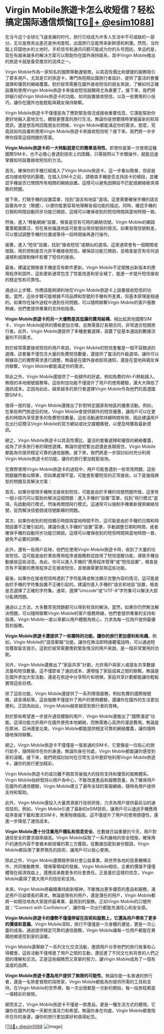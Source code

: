# Virgin Mobile旅遊卡怎么收短信？轻松搞定国际通信烦恼[[TG💪+ @esim1088](https://t.me/s/esim1088)]

在当今这个全球化飞速发展的时代，旅行已经成为许多人生活中不可或缺的一部分。无论是商务出差还是休闲度假，出国旅行总能带来新鲜感和刺激。然而，当你踏上异国他乡的土地时，手机信号和通讯问题可能成为你的头号困扰。幸运的是，现在有越来越多的解决方案可以帮助你在国外保持联系，其中Virgin Mobile推出的旅遊卡就是备受推崇的选择之一。

Virgin Mobile作為一家知名的國際移動運營商，以其高性價比和便捷的服務吸引了眾多用戶。尤其是它的旅遊卡，專門為短期出國旅行者設計，提供了靈活的套餐選擇和優質的網絡覆蓋。對於經常需要在國外接收短信的朋友來說，了解如何正確設置和使用Virgin Mobile旅遊卡來接收短信就顯得尤為重要了。接下來，我們將詳細介紹Virgin Mobile旅遊卡的功能、如何設置接收短信，以及一些實用的小技巧，讓你在國外也能輕鬆與親友保持聯繫。

Virgin Mobile旅遊卡不僅僅是為了應對緊急情況或接收重要信息，它還能幫助你更好地融入當地文化，體驗更豐富的旅行生活。無論你是想要隨時掌握最新的航班資訊，還是想及時回復朋友的問候，Virgin Mobile都能滿足你的需求。那麼，究竟該如何設置和使用Virgin Mobile旅遊卡來接收短信呢？接下來，我們將一步步帶你探索這個問題的答案。

**Virgin Mobile旅遊卡的一大特點就是它的簡單易用性**。即使你是第一次使用這種國際SIM卡，也不必擔心會遇到技術上的困難。只需按照以下步驟操作，就能迅速掌握如何設置接收短信的方法。

首先，確保你的手機已經插入了Virgin Mobile旅遊卡。這一步看似簡單，但卻是成功接收短信的基礎。在插入SIM卡之前，請檢查手機是否支持該卡的頻段，並確認手機是否已關閉所有相關的網絡設置。這樣可以避免因頻段不匹配或網絡衝突導致的問題。

接下來，打開手機的設置菜單，找到“語言和地區”選項。這里需要確保手機的語言設置為中文（簡體），以便你能更容易地理解各個功能的描述。同時，確認手機的日期和時間自動同步功能已開啟，這樣可以確保收到的短信時間與當地時間一致。

然後，進入“移動網絡”設置，檢查是否有可用的網絡信號。Virgin Mobile的網路覆蓋範圍廣泛，但在某些偏遠地區可能會出現信號弱的情況。如果發現信號較差，可以嘗試調整手機的位置或等待一段時間後再進行操作。

接著，進入“短信”設置，找到“接收短信”或類似的選項。這里通常會有一個開關或按鈕，用於控制是否允許手機接收短信。確保該功能已開啟，並檢查是否有任何過濾規則或限制條件影響了短信的接收。

最後，建議定期檢查手機是否有軟件更新。Virgin Mobile不定期推出新版本的應用程序和固件，這些更新通常包含了性能改進和安全補丁，能進一步提升短信接收的穩定性和可靠性。

通過以上步驟，你應該能夠順利地在Virgin Mobile旅遊卡上設置接收短信的功能。當然，這些步驟可能根據不同品牌和型號的手機有所差異，但基本原理是相通的。如果你在操作過程中遇到任何問題，可以隨時聯繫Virgin Mobile的客戶服務熱線，他們會提供專業的支持和指導。

**Virgin Mobile旅遊卡的另一大優勢是其低廉的費用結構**。相比起其他國際SIM卡，Virgin Mobile提供的價格更加合理，且無需簽訂長期合同，非常適合短期旅行者。此外，Virgin Mobile還提供了多種套餐選擇，涵蓋了從基本通話到數據流量的不同需求。

對於經常需要接收短信的用戶來說，Virgin Mobile的短信套餐是一個不容錯過的選擇。該套餐不僅包含大量的免費短信數量，還提供了靈活的升級選項，讓你可以根據自己的實際需求進行調整。無論是在國外接收航班通知，還是在當地與親友保持聯繫，Virgin Mobile都能滿足你的需求。

除此之外，Virgin Mobile還提供了一些額外的好處，例如免費的Wi-Fi熱點接入、無限的本地撥號服務等。這些附加功能不僅提升了用戶的使用體驗，還大大降低了通訊成本。正因為如此，越來越多的旅行者選擇Virgin Mobile作為他們的首選國際SIM卡。

值得一提的是，Virgin Mobile還推出了針對特定國家和地區的優惠活動。例如，在某些熱門旅遊目的地，Virgin Mobile會提供額外的短信優惠，讓用戶可以在更長的時間內享受更多的免費短信數量。這些活動通常持續時間有限，因此建議用戶在出行前關注Virgin Mobile的官方網站或社交媒體賬號，以便及時獲取最新資訊。

總之，Virgin Mobile旅遊卡以其高性價比、靈活的套餐選擇和優質的網絡覆蓋，成為了許多旅行者的理想選擇。無論你是短暫出遊還是長期居住，Virgin Mobile都能為你提供穩定可靠的通信服務。接下來，我們將進一步探討如何充分利用Virgin Mobile旅遊卡的功能，讓你的旅行更加輕鬆愉快。

在實際使用Virgin Mobile旅遊卡的過程中，用戶可能會遇到一些常見問題，這些問題雖然看似簡單，但如果處理不當，可能會影響短信的正常接收。以下是幾個典型的問題及其解決方案：

首先，如果你發現手機無法接收到短信，可能是由於手機的信號問題所致。這里有一個小技巧可以幫助你解決這個問題：進入手機的“設置”菜單，找到“飛行模式”選項，先啟動飛行模式，然後再關閉飛行模式。這通常可以強制手機重新搜索網絡信號，從而解決信號弱或信號斷續的問題。

其次，如果你收到的短信顯示時間與當地時間不符，這可能是由於手機的日期和時間設置不正確引起的。建議你進入手機的“設置”菜單，手動調整日期和時間，或者確保手機的自動同步功能已開啟。這樣可以確保收到的短信時間與當地時間一致，避免不必要的誤解。

此外，還有一些用戶反映，他們在使用Virgin Mobile旅遊卡時，收到了大量的垃圾短信。這可能是由於某些應用程序或服務默認啟用了短信提醒功能，導致手機自動接收這些消息。為此，你可以進入手機的“應用程序管理”或“短信設置”，檢查是否有不需要的應用程序正在接收短信，並根據需要禁用這些功能。

最後，如果你在接收短信時遇到了字符亂碼或無法顯示完整內容的情況，這可能是由於手機的字符集設置不正確引起的。建議你進入手機的“語言和地區”設置，檢查是否選擇了正確的字符集。通常，選擇“Unicode”或“UTF-8”字符集可以解決大部分亂碼問題。

通過以上方法，大多數常見問題都可以得到有效的解決。當然，如果你仍然無法解決問題，可以隨時聯繫Virgin Mobile的客戶服務熱線，他們會提供專業的支持和指導。Virgin Mobile一直以來都以用戶體驗為核心，力求為每一位用戶提供最優質的服務。

**Virgin Mobile旅遊卡還提供了一些獨特的功能，讓你的旅行更加便利和有趣**。例如，Virgin Mobile的“語音郵箱”功能，讓你在無法即時接聽電話時，可以通過短信獲取留言提示。這對於經常需要應對緊急情況的用戶來說，是一個非常實用的功能。

另外，Virgin Mobile還推出了“家庭共享”計劃，允許用戶與家人或朋友共享數據流量和短信數量。這不僅節省了通訊成本，還增強了家庭成員之間的聯繫。無論是在國外參加大型活動，還是在旅途中分享照片和視頻，家庭共享計劃都能讓你輕鬆實現這些目標。

除了這些功能，Virgin Mobile還提供了一系列增值服務，例如免費的國際撥號碼、語音導航等。這些服務不僅提升了用戶的使用體驗，還讓你在國外的生活更加便利。正因為如此，Virgin Mobile越來越受到旅行者的青睞。

對於那些希望進一步提升通信體驗的用戶，Virgin Mobile還推出了“國際漫遊”功能。這項功能允許用戶在國外使用本地網絡，而無需擔心高昂的漫遊費用。無論是在歐洲、亞洲還是北美，Virgin Mobile都能提供穩定可靠的網絡覆蓋，讓你隨時隨地保持聯繫。

總之，Virgin Mobile旅遊卡不僅僅是一張普通的SIM卡，它更像是一位貼心的旅行助手，隨時陪伴在你的身邊。無論你身在何處，Virgin Mobile都能讓你感受到家的溫暖。接下來，我們將探討如何在日常生活中更好地利用Virgin Mobile旅遊卡，讓你的旅行更加精彩。

Virgin Mobile旅遊卡的成功離不開其背後強大的技術支持和優質的服務體系。Virgin Mobile始終堅持以用戶為中心，不斷改進產品和服務質量。為了確保用戶在國外的通信體驗，Virgin Mobile建立了遍布全球的客服網絡，隨時為用戶提供支持和幫助。

此外，Virgin Mobile還投入大量資源進行技術研發，力求為用戶提供最前沿的通信技術。例如，Virgin Mobile引進了最新的eSIM技術，讓用戶可以通過手機應用程序直接下載和激活SIM卡，無需物理插拔。這不僅提升了用戶的使用便捷性，還進一步降低了通信成本。

**Virgin Mobile還十分注重用戶隱私和信息安全**。在數據日益重要的今天，用戶對通信安全的要求越來越高。Virgin Mobile採取了一系列嚴格的安全措施，確保用戶的通信內容不會被未經授權的第三方獲取。從數據加密到身份驗證，Virgin Mobile都採用了業界領先的技術，讓用戶可以放心使用。

除此之外，Virgin Mobile還積極參與社會公益事業，與世界各地的慈善機構合作，共同推動教育、環保等領域的發展。Virgin Mobile相信，企業的價值不僅僅體現在經濟效益上，還應該承擔更多的社會責任。正是基於這樣的信念，Virgin Mobile贏得了廣大用戶的信任和支持。

未來，Virgin Mobile將繼續秉持創新精神，不斷推出更多優質的產品和服務，滿足用戶日益增長的需求。無論是現有的用戶，還是潛在的用戶，Virgin Mobile都將一如既往地為大家提供最專業、最周到的服務。正如Virgin Mobile的口號所說：“Connect with Confidence”，讓你每一次出行都能充滿信心和安全感。

**Virgin Mobile旅遊卡的優勢不僅僅停留在技術和服務上，它還為用戶帶來了更多的價值和意義**。Virgin Mobile深知，旅行不僅僅是一次身體的遷徙，更是一次心靈的成長。通過提供穩定可靠的通信服務，Virgin Mobile讓每一位用戶都能在異國他鄉感受到家的溫暖。

Virgin Mobile還舉辦了一系列文化交流活動，邀請用戶分享他們的旅行故事和心得體會。這些活動不僅增進了用戶之間的互動，還促進了不同文化和背景的人們之間的理解和交流。正是這些細微而又真摯的努力，讓Virgin Mobile成為了一個有溫度的品牌。

**Virgin Mobile旅遊卡還為用戶提供了無限的可能性**。無論你是一名普通的旅行者，還是一名熱愛冒險的探險家，Virgin Mobile都能為你提供所需的工具和支持。在Virgin Mobile的世界裡，每一次出發都是一次新的開始，每一段旅程都是一場精彩的冒險。

總而言之，Virgin Mobile旅遊卡不僅是一款產品，更是一種生活方式的體現。它讓你在國外的每一天都充滿活力和希望。無論你身在何處，Virgin Mobile都會陪伴在你的身邊，讓你的旅行更加美好和值得紀念。

[[TG💪+ @esim1088](https://t.me/s/esim1088) ![Image](https://i.postimg.cc/4NQfJmqS/Snipaste-2025-05-13-00-14-12.png)]